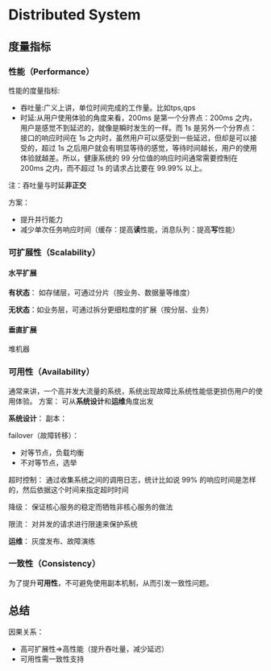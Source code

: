# Distributed System

## 度量指标

### 性能（Performance）

性能的度量指标:

- 吞吐量:广义上讲，单位时间完成的工作量。比如tps,qps
- 时延:从用户使用体验的角度来看，200ms 是第一个分界点：200ms 之内，用户是感觉不到延迟的，就像是瞬时发生的一样。而 1s 是另外一个分界点：接口的响应时间在 1s 之内时，虽然用户可以感受到一些延迟，但却是可以接受的，超过 1s 之后用户就会有明显等待的感觉，等待时间越长，用户的使用体验就越差。所以，健康系统的 99 分位值的响应时间通常需要控制在 200ms 之内，而不超过 1s 的请求占比要在 99.99% 以上。


注：吞吐量与时延**非正交**


方案：

- 提升并行能力
- 减少单次任务响应时间（缓存：提高**读**性能，消息队列：提高**写**性能）

### 可扩展性（Scalability）
#### 水平扩展
**有状态**： 如存储层，可通过分片（按业务、数据量等维度）

**无状态**：如业务层，可通过拆分更细粒度的扩展（按分层、业务）

#### 垂直扩展
堆机器

### 可用性（Availability）
通常来讲，一个高并发大流量的系统，系统出现故障比系统性能低更损伤用户的使用体验。
方案：
可从**系统设计**和**运维**角度出发

**系统设计**：
副本：

failover（故障转移）：

- 对等节点，负载均衡
- 不对等节点，选举

超时控制：
通过收集系统之间的调用日志，统计比如说 99% 的响应时间是怎样的，然后依据这个时间来指定超时时间

降级：
保证核心服务的稳定而牺牲非核心服务的做法

限流：
对并发的请求进行限速来保护系统

**运维**：
灰度发布、故障演练

### 一致性（Consistency）

为了提升**可用性**，不可避免使用副本机制，从而引发一致性问题。

## 总结

因果关系：

- 高可扩展性=>高性能（提升吞吐量，减少延迟）
- 可用性需一致性支持
